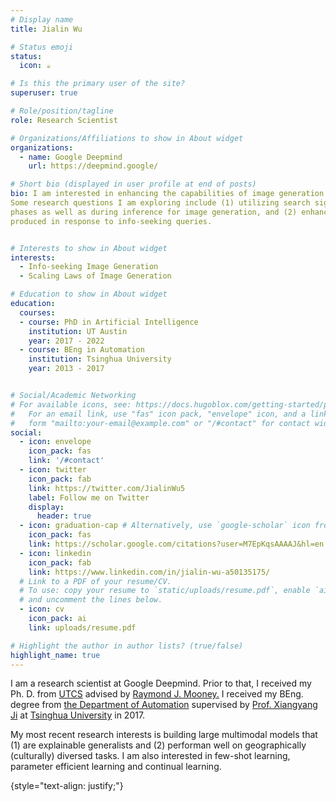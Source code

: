 ```yaml
---
# Display name
title: Jialin Wu 

# Status emoji
status:
  icon: ☕️

# Is this the primary user of the site?
superuser: true

# Role/position/tagline
role: Research Scientist

# Organizations/Affiliations to show in About widget
organizations:
  - name: Google Deepmind
    url: https://deepmind.google/

# Short bio (displayed in user profile at end of posts)
bio: I am interested in enhancing the capabilities of image generation models on info-seeking (world knowledge) queries.
Some research questions I am exploring include (1) utilizing search signals during the pre/post-training
phases as well as during inference for image generation, and (2) enhancing the factual accuracy of images
produced in response to info-seeking queries.


# Interests to show in About widget
interests:
  - Info-seeking Image Generation 
  - Scaling Laws of Image Generation

# Education to show in About widget
education:
  courses:
  - course: PhD in Artificial Intelligence
    institution: UT Austin
    year: 2017 - 2022
  - course: BEng in Automation
    institution: Tsinghua University
    year: 2013 - 2017


# Social/Academic Networking
# For available icons, see: https://docs.hugoblox.com/getting-started/page-builder/#icons
#   For an email link, use "fas" icon pack, "envelope" icon, and a link in the
#   form "mailto:your-email@example.com" or "/#contact" for contact widget.
social:
  - icon: envelope
    icon_pack: fas
    link: '/#contact'
  - icon: twitter
    icon_pack: fab
    link: https://twitter.com/JialinWu5
    label: Follow me on Twitter
    display:
      header: true
  - icon: graduation-cap # Alternatively, use `google-scholar` icon from `ai` icon pack
    icon_pack: fas
    link: https://scholar.google.com/citations?user=M7EpKqsAAAAJ&hl=en
  - icon: linkedin
    icon_pack: fab
    link: https://www.linkedin.com/in/jialin-wu-a50135175/
  # Link to a PDF of your resume/CV.
  # To use: copy your resume to `static/uploads/resume.pdf`, enable `ai` icons in `params.yaml`,
  # and uncomment the lines below.
  - icon: cv
    icon_pack: ai
    link: uploads/resume.pdf

# Highlight the author in author lists? (true/false)
highlight_name: true
---
```


I am a research scientist at Google Deepmind. Prior to that, I received my Ph. D. from <a href = "https://www.cs.utexas.edu/">UTCS</a> advised by <a href = "https://www.cs.utexas.edu/~mooney/">Raymond J. Mooney.</a>
 I received my BEng. degree from <a href = "http://www.au.tsinghua.edu.cn/"> the Department of Automation</a> supervised by <a href = "http://media.au.tsinghua.edu.cn/xiangyangji.html"> Prof. Xiangyang Ji</a> at <a href = "http://www.tsinghua.edu.cn/publish/then/index.html"> Tsinghua University</a> in 2017. 

My most recent research interests is building large multimodal models that (1) are explainable generalists and (2) performan well on geographically (culturally) diversed tasks. I am also interested in few-shot learning, parameter efficient learning and continual learning. 

{style="text-align: justify;"}
